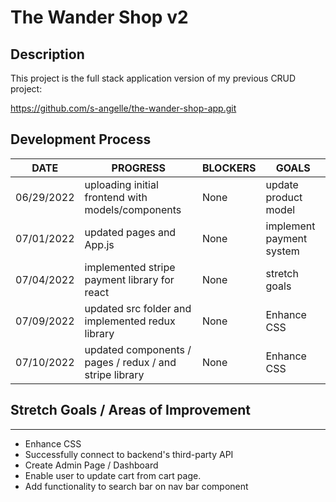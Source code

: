 # The Wander Shop v2

## Description

This project is the full stack application version of my previous CRUD project:

https://github.com/s-angelle/the-wander-shop-app.git

## Development Process

| DATE       | PROGRESS                                                | BLOCKERS | GOALS                    |
| ---------- | ------------------------------------------------------- | -------- | ------------------------ |
| 06/29/2022 | uploading initial frontend with models/components       | None     | update product model     |
| 07/01/2022 | updated pages and App.js                                | None     | implement payment system |
| 07/04/2022 | implemented stripe payment library for react            | None     | stretch goals            |
| 07/09/2022 | updated src folder and implemented redux library        | None     | Enhance CSS              |
| 07/10/2022 | updated components / pages / redux / and stripe library | None     | Enhance CSS              |

## Stretch Goals / Areas of Improvement

---

- Enhance CSS
- Successfully connect to backend's third-party API
- Create Admin Page / Dashboard
- Enable user to update cart from cart page.
- Add functionality to search bar on nav bar component
